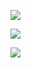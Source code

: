 ![](https://ooo.0o0.ooo/2017/06/19/5947d53f4805e.png)

![](https://ooo.0o0.ooo/2017/06/19/5947d590462f1.png)

![](https://ooo.0o0.ooo/2017/06/19/5947d5a007660.png)
